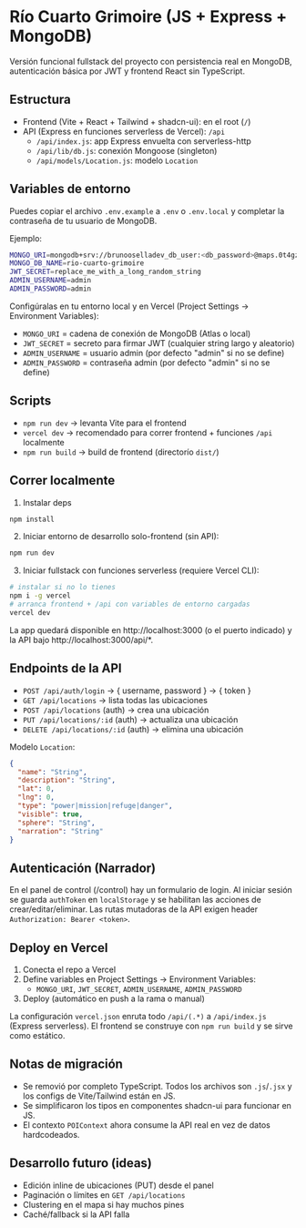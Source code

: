 # Río Cuarto Grimoire (JS + Express + MongoDB)

Versión funcional fullstack del proyecto con persistencia real en MongoDB, autenticación básica por JWT y frontend React sin TypeScript.

## Estructura

- Frontend (Vite + React + Tailwind + shadcn-ui): en el root (`/`)
- API (Express en funciones serverless de Vercel): `/api`
  - `/api/index.js`: app Express envuelta con serverless-http
  - `/api/lib/db.js`: conexión Mongoose (singleton)
  - `/api/models/Location.js`: modelo `Location`

## Variables de entorno

Puedes copiar el archivo `.env.example` a `.env` o `.env.local` y completar la contraseña de tu usuario de MongoDB.

Ejemplo:

```bash
MONGO_URI=mongodb+srv://brunooselladev_db_user:<db_password>@maps.0t4gzh0.mongodb.net/?retryWrites=true&w=majority&appName=Maps
MONGO_DB_NAME=rio-cuarto-grimoire
JWT_SECRET=replace_me_with_a_long_random_string
ADMIN_USERNAME=admin
ADMIN_PASSWORD=admin
```

Configúralas en tu entorno local y en Vercel (Project Settings → Environment Variables):

- `MONGO_URI` = cadena de conexión de MongoDB (Atlas o local)
- `JWT_SECRET` = secreto para firmar JWT (cualquier string largo y aleatorio)
- `ADMIN_USERNAME` = usuario admin (por defecto "admin" si no se define)
- `ADMIN_PASSWORD` = contraseña admin (por defecto "admin" si no se define)

## Scripts

- `npm run dev` → levanta Vite para el frontend
- `vercel dev` → recomendado para correr frontend + funciones `/api` localmente
- `npm run build` → build de frontend (directorío `dist/`)

## Correr localmente

1) Instalar deps

```sh
npm install
```

2) Iniciar entorno de desarrollo solo-frontend (sin API):

```sh
npm run dev
```

3) Iniciar fullstack con funciones serverless (requiere Vercel CLI):

```sh
# instalar si no lo tienes
npm i -g vercel
# arranca frontend + /api con variables de entorno cargadas
vercel dev
```

La app quedará disponible en http://localhost:3000 (o el puerto indicado) y la API bajo http://localhost:3000/api/*.

## Endpoints de la API

- `POST /api/auth/login` → { username, password } → { token }
- `GET /api/locations` → lista todas las ubicaciones
- `POST /api/locations` (auth) → crea una ubicación
- `PUT /api/locations/:id` (auth) → actualiza una ubicación
- `DELETE /api/locations/:id` (auth) → elimina una ubicación

Modelo `Location`:

```json
{
  "name": "String",
  "description": "String",
  "lat": 0,
  "lng": 0,
  "type": "power|mission|refuge|danger",
  "visible": true,
  "sphere": "String",
  "narration": "String"
}
```

## Autenticación (Narrador)

En el panel de control (/control) hay un formulario de login. Al iniciar sesión se guarda `authToken` en `localStorage` y se habilitan las acciones de crear/editar/eliminar. Las rutas mutadoras de la API exigen header `Authorization: Bearer <token>`.

## Deploy en Vercel

1) Conecta el repo a Vercel
2) Define variables en Project Settings → Environment Variables:
   - `MONGO_URI`, `JWT_SECRET`, `ADMIN_USERNAME`, `ADMIN_PASSWORD`
3) Deploy (automático en push a la rama o manual)

La configuración `vercel.json` enruta todo `/api/(.*)` a `/api/index.js` (Express serverless). El frontend se construye con `npm run build` y se sirve como estático.

## Notas de migración

- Se removió por completo TypeScript. Todos los archivos son `.js`/`.jsx` y los configs de Vite/Tailwind están en JS.
- Se simplificaron los tipos en componentes shadcn-ui para funcionar en JS.
- El contexto `POIContext` ahora consume la API real en vez de datos hardcodeados.

## Desarrollo futuro (ideas)

- Edición inline de ubicaciones (PUT) desde el panel
- Paginación o límites en `GET /api/locations`
- Clustering en el mapa si hay muchos pines
- Caché/fallback si la API falla
